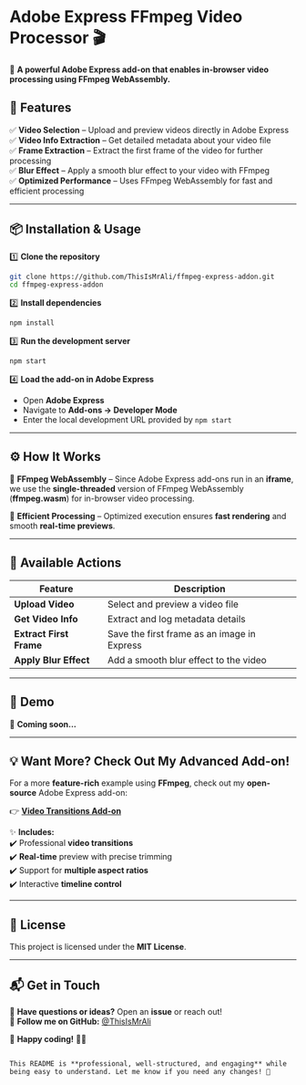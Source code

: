 # **Adobe Express FFmpeg Video Processor 🎬**  

🚀 **A powerful Adobe Express add-on that enables in-browser video processing using FFmpeg WebAssembly.**  

## **🔹 Features**  

✅ **Video Selection** – Upload and preview videos directly in Adobe Express  
✅ **Video Info Extraction** – Get detailed metadata about your video file  
✅ **Frame Extraction** – Extract the first frame of the video for further processing  
✅ **Blur Effect** – Apply a smooth blur effect to your video with FFmpeg  
✅ **Optimized Performance** – Uses FFmpeg WebAssembly for fast and efficient processing  

---

## **📦 Installation & Usage**  

1️⃣ **Clone the repository**  
```sh
git clone https://github.com/ThisIsMrAli/ffmpeg-express-addon.git
cd ffmpeg-express-addon
```
  
2️⃣ **Install dependencies**  
```sh
npm install
```

3️⃣ **Run the development server**  
```sh
npm start
```

4️⃣ **Load the add-on in Adobe Express**  
- Open **Adobe Express**  
- Navigate to **Add-ons → Developer Mode**  
- Enter the local development URL provided by `npm start`

---

## **⚙️ How It Works**  

🔹 **FFmpeg WebAssembly** – Since Adobe Express add-ons run in an **iframe**, we use the **single-threaded** version of FFmpeg WebAssembly (**ffmpeg.wasm**) for in-browser video processing.  

🔹 **Efficient Processing** – Optimized execution ensures **fast rendering** and smooth **real-time previews**.  



---

## **📌 Available Actions**  

| Feature                | Description                                      |
|------------------------|--------------------------------------------------|
| **Upload Video**       | Select and preview a video file                 |
| **Get Video Info**     | Extract and log metadata details                |
| **Extract First Frame**| Save the first frame as an image in Express     |
| **Apply Blur Effect**  | Add a smooth blur effect to the video           |

---

## **🎥 Demo**  
📸 **Coming soon...**  

---

## **💡 Want More? Check Out My Advanced Add-on!**  

For a more **feature-rich** example using **FFmpeg**, check out my **open-source** Adobe Express add-on:  

👉 **[Video Transitions Add-on](https://github.com/ThisIsMrAli/video-transitions-addon)**  

✨ **Includes:**  
✔️ Professional **video transitions**  
✔️ **Real-time** preview with precise trimming  
✔️ Support for **multiple aspect ratios**  
✔️ Interactive **timeline control**  

---

## **📜 License**  
This project is licensed under the **MIT License**.  

---

## **📬 Get in Touch**  

💬 **Have questions or ideas?** Open an **issue** or reach out!  
🔗 **Follow me on GitHub:** [@ThisIsMrAli](https://github.com/ThisIsMrAli)  

🚀 **Happy coding!** 🎥✨  
```  

This README is **professional, well-structured, and engaging** while being easy to understand. Let me know if you need any changes! 🚀
